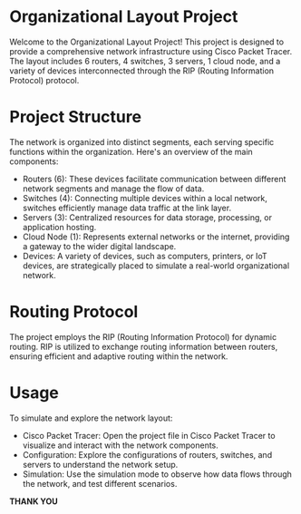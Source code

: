 # Organizational Layout Project
Welcome to the Organizational Layout Project! This project is designed to provide a comprehensive network infrastructure using Cisco Packet Tracer. The layout includes 6 routers, 4 switches, 3 servers, 1 cloud node, and a variety of devices interconnected through the RIP (Routing Information Protocol) protocol.

# Project Structure
The network is organized into distinct segments, each serving specific functions within the organization. Here's an overview of the main components:
- Routers (6): These devices facilitate communication between different network segments and manage the flow of data.
- Switches (4): Connecting multiple devices within a local network, switches efficiently manage data traffic at the link layer.
- Servers (3): Centralized resources for data storage, processing, or application hosting.
- Cloud Node (1): Represents external networks or the internet, providing a gateway to the wider digital landscape.
- Devices: A variety of devices, such as computers, printers, or IoT devices, are strategically placed to simulate a real-world organizational network.

# Routing Protocol
The project employs the RIP (Routing Information Protocol) for dynamic routing. RIP is utilized to exchange routing information between routers, ensuring efficient and adaptive routing within the network.

# Usage
To simulate and explore the network layout:
- Cisco Packet Tracer: Open the project file in Cisco Packet Tracer to visualize and interact with the network components.
- Configuration: Explore the configurations of routers, switches, and servers to understand the network setup.
- Simulation: Use the simulation mode to observe how data flows through the network, and test different scenarios.

**THANK YOU**
